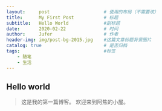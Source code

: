 ```yaml
---
layout:     post                    # 使用的布局（不需要改）
title:      My First Post           # 标题 
subtitle:   Hello World             #副标题
date:       2020-02-22              # 时间
author:     Jufer                   # 作者
header-img: img/post-bg-2015.jpg    #这篇文章标题背景图片
catalog: true                       # 是否归档
tags:                               #标签
    - 随笔
    - 生活
---
```


## Hello world
>这是我的第一篇博客。
欢迎来到阿焦的小屋。
